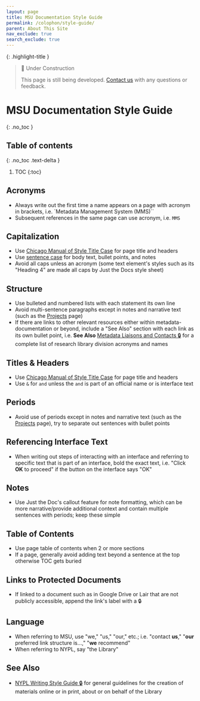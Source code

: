 ```yaml
---
layout: page
title: MSU Documentation Style Guide
permalink: /colophon/style-guide/
parent: About This Site
nav_exclude: true
search_exclude: true
---
```


{: .highlight-title }
> 🚧 Under Construction
>
> This page is still being developed. [Contact us](/metadata-documentation/contact/) with any questions or feedback.

# MSU Documentation Style Guide
{: .no_toc }

## Table of contents
{: .no_toc .text-delta }

1. TOC
{:toc}

## Acronyms
- Always write out the first time a name appears on a page with acronym in brackets, i.e. `Metadata Management System (MMS)``
- Subsequent references in the same page can use acronym, i.e. `MMS`

## Capitalization
- Use [Chicago Manual of Style Title Case](https://titlecaseconverter.com/?style=CMOS&showExplanations=0&keepAllCaps=1&multiLine=1&highlightChanges=0&convertOnPaste=0&straightQuotes=0) for page title and headers
- Use [sentence case](https://titlecaseconverter.com/?style=SC&showExplanations=0&keepAllCaps=1&multiLine=1&highlightChanges=0&convertOnPaste=0&straightQuotes=0) for body text, bullet points, and notes
- Avoid all caps unless an acronym (some text element's styles such as its "Heading 4" are made all caps by Just the Docs style sheet)

## Structure
- Use bulleted and numbered lists with each statement its own line
- Avoid multi-sentence paragraphs except in notes and narrative text (such as the [Projects](/metadata-documentation/projects/) page)
- If there are links to other relevant resources either within metadata-documentation or beyond, include a "See Also" section with each link as its own bullet point, i.e.
  **See Also**
  [Metadata Liaisons and Contacts 🔒](/metadata-documentation/resources/glossary/#:~:text=nypl.org/work_orders%20%F0%9F%94%92-,See%20Also,for%20a%20complete%20list%20of%20research%20library%20division%20acronyms%20and%20names,-DIRES%20Onboarding%20Terms) for a complete list of research library division acronyms and names

## Titles & Headers
- Use [Chicago Manual of Style Title Case](https://titlecaseconverter.com/?style=CMOS&showExplanations=0&keepAllCaps=1&multiLine=1&highlightChanges=0&convertOnPaste=0&straightQuotes=0) for page title and headers
- Use `&` for `and` unless the `and` is part of an official name or is interface text

## Periods
- Avoid use of periods except in notes and narrative text (such as the [Projects](/metadata-documentation/projects/) page), try to separate out sentences with bullet points

## Referencing Interface Text
- When writing out steps of interacting with an interface and referring to specific text that is part of an interface, bold the exact text, i.e. "Click **OK** to proceed" if the button on the interface says "OK"

## Notes
- Use Just the Doc's callout feature for note formatting, which can be more narrative/provide additional context and contain multiple sentences with periods; keep these simple

## Table of Contents
- Use page table of contents when 2 or more sections
- If a page, generally avoid adding text beyond a sentence at the top otherwise TOC gets buried

## Links to Protected Documents
- If linked to a document such as in Google Drive or Lair that are not publicly accessible, append the link's label with a 🔒

## Language
- When referring to MSU, use "we," "us," "our," etc.; i.e. "contact **us**," "**our** preferred link structure is…," "**we** recommend"
- When referring to NYPL, say "the Library"

## See Also
- [NYPL Writing Style Guide 🔒](https://lair.nypl.org/-/departments/external-affairs/communications-and-marketing/creative-services/nypl-writing-style-guide-english) for general guidelines for the creation of materials online or in print, about or on behalf of the Library
